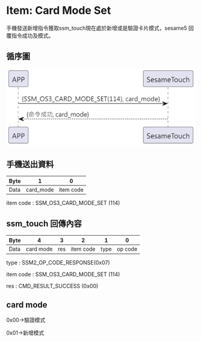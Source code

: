 # Item: Card Mode Set

手機發送新增指令獲取ssm_touch現在處於新增或是驗證卡片模式，sesame5 回覆指令成功及模式。

## 循序圖
<p align="left" >
  <img src="../src/card_mode_set/card_mode_set.png" alt="" title="">
</p>

## 手機送出資料
| Byte |1        | 0         |
|------|:-------:|:---------:|
| Data |card_mode| item code |

item code : SSM_OS3_CARD_MODE_SET (114)


## ssm_touch 回傳內容
| Byte |    4    | 3   | 2  | 1    | 0  |
|------|:-------:|:---:|:--:|:----:|:--:|
| Data | card mode | res | item code | type |op code|

type : SSM2_OP_CODE_RESPONSE(0x07)

item code : SSM_OS3_CARD_MODE_SET (114)

res : CMD_RESULT_SUCCESS (0x00)

## card mode

0x00->驗證模式      

0x01->新增模式